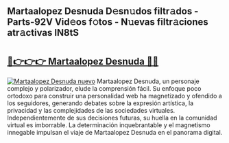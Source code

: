 ## Martaalopez Desnuda D𝚎sn𝚞dos filtr𝚊dos - Parts-92V Vid𝚎os f𝚘tos - N𝚞evas filtr𝚊ciones atr𝚊ctivas lN8tS

# <h2><a href="http://mbb93al.tromn.icu/?c=Martaalopez+Desnuda">🔗👉👉👉 Martaalopez Desnuda 🔗🔗</a></h2>

[![Martaalopez Desnuda nuevo](https://i.imgur.com/pEAQMta.gif)](http://mbb93al.tromn.icu/?c=Martaalopez+Desnuda)
Martaalopez Desnuda, un personaje complejo y polarizador, elude la comprensión fácil. Su enfoque poco ortodoxo para construir una personalidad web ha magnetizado y ofendido a los seguidores, generando debates sobre la expresión artística, la privacidad y las complejidades de las sociedades virtuales. Independientemente de sus decisiones futuras, su huella en la comunidad virtual es imborrable. La determinación inquebrantable y el magnetismo innegable impulsan el viaje de Martaalopez Desnuda en el panorama digital.
